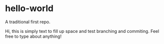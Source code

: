 # hello-world
A traditional first repo.

Hi, this is simply text to fill up space and test branching and commiting. Feel free to type about anything!
